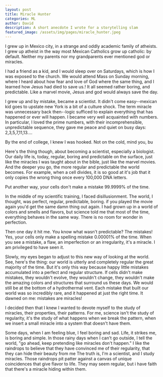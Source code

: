 ```yaml
---
layout: post
title: Miracle Hunter
categories: ML
author: David
description: A short anecdote I wrote for a storytelling slam
featured_image: /assets/img/pages/miracle_hunter.jpeg
---
```


I grew up in Mexico city, in a strange and oddly academic family of atheists. I grew up atheist in the way most Mexican Catholics grow up catholic: by default. Neither my parents nor my grandparents ever mentioned god or miracles.

I had a friend as a kid, and I would sleep over on Saturdays, which is how I was exposed to the church. We would attend Mass on Sunday morning, where I heard about how fear and love of God where the same thing, and I learned how Jesus had died to save us.! It all seemed rather boring, and predictable. Like a marvel movie, Jesus and god would always save the day. 

I grew up and by mistake, became a scientist. It didn't come easy--mexican kid goes to upstate new York is a bit of a culture shock. The term miracle was unnecessary back then--logic sufficed to explain everything that has happened or ever will happen. I became very well acquainted with numbers. In particular, I loved the prime numbers, with their incomprehensible, unpredictable sequence, they gave me peace and quiet on busy days: 2,3,5,7,11,13....

By the end of college, I knew I was hooked. Not on the cold, mind you, bu

Here's the thing though, about becoming a scientist, especially a biologist. Our daily life is, today, regular, boring and predictable on the surface, just like the miracles I was taught about in the bible, just like the marvel movies. And the deeper you go, the more regular and predictable the world becomes. For example, when a cell divides, it is so good at it's job that it only copies the wrong thing once every 100,000 DNA letters. 

Put another way, your cells don't make a mistake 99.9999% of the time. 

In the middle of my scientific training, I faced disillusionment. The world, I thought, was perfect, regular, predictable, boring. if you played the movie again you'd get the same damn thing out again. I had grown up in a world of colors and smells and flavors, but science told me that most of the time, everything behaves in the same way. There is no room for wonder in perfection. 

Then one day it hit me. You know what wasn't predictable? The mistakes! Yes, your cells only make a spelling mistake 0.00001% of the time. When you see a mistake, a flaw, an imperfection or an irregularity, it's a miracle. I am privileged to have seen it. 

Slowly, my eyes began to adjust to this new way of looking at the world. See, here's the thing: our world is utterly and completely regular the great majority of the time. But it's only this way because happy little mistakes accumulated into a perfect and regular structure. If cells didn't make mistakes, they wouldn't evolve, they wouldn't change, they wouldn't make the amazing colors and structures that surround us these days. We would still be at the bottom of a hydrothermal vent. Each mistake that built our world was so incredibly rare, and it happened at just the right time. It dawned on me: mistakes are miracles!

I decided then that I knew I wanted to devote myself to the study of miracles, their properties, their patterns. For me, science isn't the study of regularity, it's the study of what happens when we break the pattern, when we insert a small miracle into a system that doesn't have them. 

Some days, when I am feeling blue, I feel boring and sad. Life, it strikes me, is boring and simple. In those rainy days when I can't go outside, I tell the world, "go ahead, keep pretending like miracles don't happen." I like the raindrops to believe that they have convinced me of their regularity, that they can hide their beauty from me The truth is, I'm a scientist, and I study miracles. Those raindrops pit patter against a canvas of unique coincidences that give flavor to life. They may seem regular, but i have faith that there's a miracle hiding within them. 